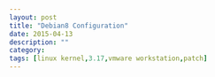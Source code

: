 ```yaml
---
layout: post
title: "Debian8 Configuration"
date: 2015-04-13
description: ""
category: 
tags: [linux kernel,3.17,vmware workstation,patch]
---
```

